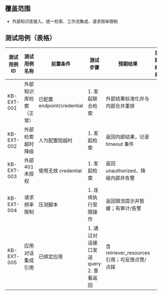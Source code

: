 ## 覆盖范围
- 外部知识库接入、统一检索、工作流集成、请求频率限制

## 测试用例（表格）

| 测试用例ID | 测试用例名称 | 前置条件 | 测试步骤 | 预期结果 | 实际结果 | 测试状态 |
|---|---|---|---|---|---|---|
| KB-EXT-001 | 外部知识库检索（正常） | 已配置 endpoint/credential | 1. 发起联合检索 | 外部结果标准化并与内部合并重排 | | |
| KB-EXT-002 | 外部检索超时降级 | 人为配置短超时 | 1. 发起检索 | 返回内部结果，记录 timeout 事件 | | |
| KB-EXT-003 | 外部401未授权 | 使用无效 credential | 1. 发起检索 | 返回 unauthorized，降级内部并告警 | | |
| KB-EXT-004 | 请求频率限制 | 压测脚本 | 1. 连续执行受限操作 | 返回限流提示并暂缓；有审计/告警 | | |
| KB-EXT-005 | 应用对话集成引用 | 已绑定应用 | 1. 通过对话接口发送 query 2. 查看返回 | 含 retriever_resources 引用；可反馈点赞/点踩 | | |

